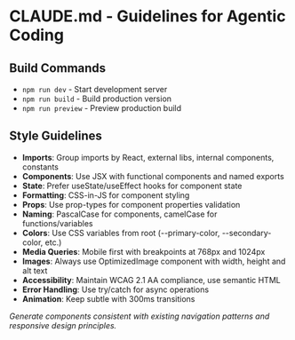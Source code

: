 # CLAUDE.md - Guidelines for Agentic Coding

## Build Commands
- `npm run dev` - Start development server
- `npm run build` - Build production version
- `npm run preview` - Preview production build

## Style Guidelines
- **Imports**: Group imports by React, external libs, internal components, constants
- **Components**: Use JSX with functional components and named exports
- **State**: Prefer useState/useEffect hooks for component state
- **Formatting**: CSS-in-JS for component styling
- **Props**: Use prop-types for component properties validation
- **Naming**: PascalCase for components, camelCase for functions/variables
- **Colors**: Use CSS variables from root (--primary-color, --secondary-color, etc.)
- **Media Queries**: Mobile first with breakpoints at 768px and 1024px
- **Images**: Always use OptimizedImage component with width, height and alt text
- **Accessibility**: Maintain WCAG 2.1 AA compliance, use semantic HTML
- **Error Handling**: Use try/catch for async operations
- **Animation**: Keep subtle with 300ms transitions

*Generate components consistent with existing navigation patterns and responsive design principles.*